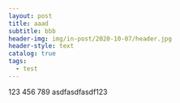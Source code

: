```yaml
---
layout: post
title: aaad
subtitle: bbb
header-img: img/in-post/2020-10-07/header.jpg
header-style: text
catalog: true
tags:
  - test
---
```

123
456
789
asdfasdfasdf123